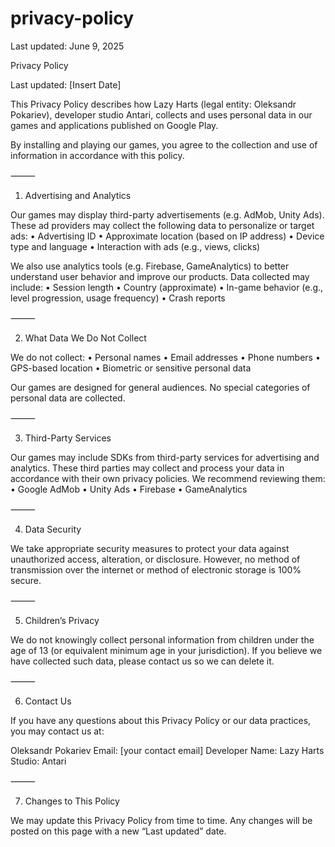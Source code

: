 # privacy-policy
<!DOCTYPE html>
<html lang="en">
<head>
  <meta charset="UTF-8">
</head>
<body>
  <p>Last updated: June 9, 2025</p>
  Privacy Policy

Last updated: [Insert Date]

This Privacy Policy describes how Lazy Harts (legal entity: Oleksandr Pokariev), developer studio Antari, collects and uses personal data in our games and applications published on Google Play.

By installing and playing our games, you agree to the collection and use of information in accordance with this policy.

⸻

1. Advertising and Analytics

Our games may display third-party advertisements (e.g. AdMob, Unity Ads). These ad providers may collect the following data to personalize or target ads:
	•	Advertising ID
	•	Approximate location (based on IP address)
	•	Device type and language
	•	Interaction with ads (e.g., views, clicks)

We also use analytics tools (e.g. Firebase, GameAnalytics) to better understand user behavior and improve our products. Data collected may include:
	•	Session length
	•	Country (approximate)
	•	In-game behavior (e.g., level progression, usage frequency)
	•	Crash reports

⸻

2. What Data We Do Not Collect

We do not collect:
	•	Personal names
	•	Email addresses
	•	Phone numbers
	•	GPS-based location
	•	Biometric or sensitive personal data

Our games are designed for general audiences. No special categories of personal data are collected.

⸻

3. Third-Party Services

Our games may include SDKs from third-party services for advertising and analytics. These third parties may collect and process your data in accordance with their own privacy policies. We recommend reviewing them:
	•	Google AdMob
	•	Unity Ads
	•	Firebase
	•	GameAnalytics

⸻

4. Data Security

We take appropriate security measures to protect your data against unauthorized access, alteration, or disclosure. However, no method of transmission over the internet or method of electronic storage is 100% secure.

⸻

5. Children’s Privacy

We do not knowingly collect personal information from children under the age of 13 (or equivalent minimum age in your jurisdiction). If you believe we have collected such data, please contact us so we can delete it.

⸻

6. Contact Us

If you have any questions about this Privacy Policy or our data practices, you may contact us at:

Oleksandr Pokariev
Email: [your contact email]
Developer Name: Lazy Harts
Studio: Antari

⸻

7. Changes to This Policy

We may update this Privacy Policy from time to time. Any changes will be posted on this page with a new “Last updated” date.
  <!-- вставь свой текст здесь -->
</body>
</html>
